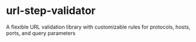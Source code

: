 # url-step-validator
A flexible URL validation library with customizable rules for protocols, hosts, ports, and query parameters
